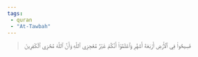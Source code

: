 ```yaml
---
tags: 
 - quran 
 - "At-Tawbah"
---
```


> فَسِيحُواْ فِي ٱلۡأَرۡضِ أَرۡبَعَةَ أَشۡهُرٖ وَٱعۡلَمُوٓاْ أَنَّكُمۡ غَيۡرُ مُعۡجِزِي ٱللَّهِ وَأَنَّ ٱللَّهَ مُخۡزِي ٱلۡكَٰفِرِينَ
